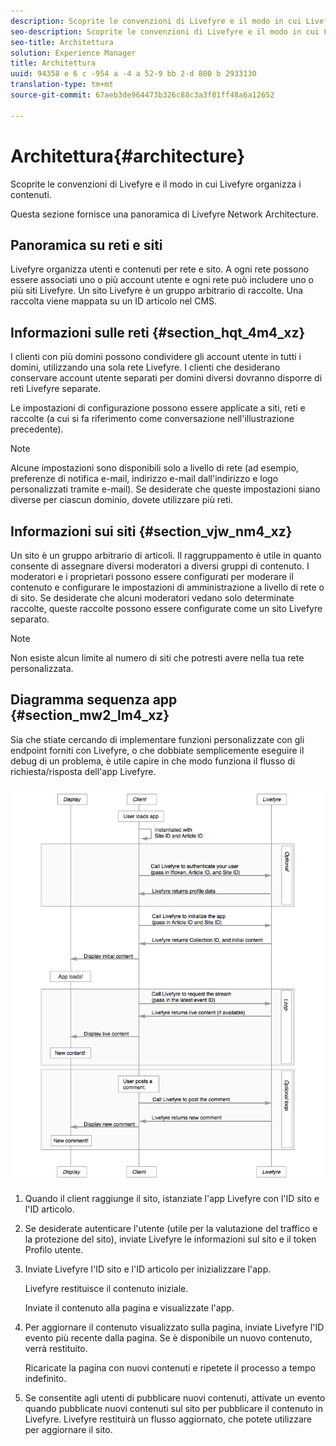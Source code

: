 ```yaml
---
description: Scoprite le convenzioni di Livefyre e il modo in cui Livefyre organizza i contenuti.
seo-description: Scoprite le convenzioni di Livefyre e il modo in cui Livefyre organizza i contenuti.
seo-title: Architettura
solution: Experience Manager
title: Architettura
uuid: 94358 e 6 c -954 a -4 a 52-9 bb 2-d 800 b 2933130
translation-type: tm+mt
source-git-commit: 67aeb3de964473b326c88c3a3f81ff48a6a12652

---
```



# Architettura{#architecture}

Scoprite le convenzioni di Livefyre e il modo in cui Livefyre organizza i contenuti.

Questa sezione fornisce una panoramica di Livefyre Network Architecture.

## Panoramica su reti e siti

Livefyre organizza utenti e contenuti per rete e sito. A ogni rete possono essere associati uno o più account utente e ogni rete può includere uno o più siti Livefyre. Un sito Livefyre è un gruppo arbitrario di raccolte. Una raccolta viene mappata su un ID articolo nel CMS.

## Informazioni sulle reti {#section_hqt_4m4_xz}

I clienti con più domini possono condividere gli account utente in tutti i domini, utilizzando una sola rete Livefyre. I clienti che desiderano conservare account utente separati per domini diversi dovranno disporre di reti Livefyre separate.

Le impostazioni di configurazione possono essere applicate a siti, reti e raccolte (a cui si fa riferimento come conversazione nell&#39;illustrazione precedente).

>[!NOTE]
>
>Alcune impostazioni sono disponibili solo a livello di rete (ad esempio, preferenze di notifica e-mail, indirizzo e-mail dall&#39;indirizzo e logo personalizzati tramite e-mail). Se desiderate che queste impostazioni siano diverse per ciascun dominio, dovete utilizzare più reti.

## Informazioni sui siti {#section_vjw_nm4_xz}

Un sito è un gruppo arbitrario di articoli. Il raggruppamento è utile in quanto consente di assegnare diversi moderatori a diversi gruppi di contenuto. I moderatori e i proprietari possono essere configurati per moderare il contenuto e configurare le impostazioni di amministrazione a livello di rete o di sito. Se desiderate che alcuni moderatori vedano solo determinate raccolte, queste raccolte possono essere configurate come un sito Livefyre separato.

>[!NOTE]
>
>Non esiste alcun limite al numero di siti che potresti avere nella tua rete personalizzata.

## Diagramma sequenza app {#section_mw2_lm4_xz}

Sia che stiate cercando di implementare funzioni personalizzate con gli endpoint forniti con Livefyre, o che dobbiate semplicemente eseguire il debug di un problema, è utile capire in che modo funziona il flusso di richiesta/risposta dell&#39;app Livefyre.

![](assets/appsequencediagram.png)

1. Quando il client raggiunge il sito, istanziate l&#39;app Livefyre con l&#39;ID sito e l&#39;ID articolo.
1. Se desiderate autenticare l&#39;utente (utile per la valutazione del traffico e la protezione del sito), inviate Livefyre le informazioni sul sito e il token Profilo utente.
1. Inviate Livefyre l&#39;ID sito e l&#39;ID articolo per inizializzare l&#39;app.

   Livefyre restituisce il contenuto iniziale.

   Inviate il contenuto alla pagina e visualizzate l&#39;app.

1. Per aggiornare il contenuto visualizzato sulla pagina, inviate Livefyre l&#39;ID evento più recente dalla pagina. Se è disponibile un nuovo contenuto, verrà restituito.

   Ricaricate la pagina con nuovi contenuti e ripetete il processo a tempo indefinito.

1. Se consentite agli utenti di pubblicare nuovi contenuti, attivate un evento quando pubblicate nuovi contenuti sul sito per pubblicare il contenuto in Livefyre. Livefyre restituirà un flusso aggiornato, che potete utilizzare per aggiornare il sito.
